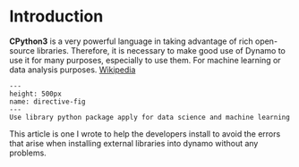 # Introduction

**CPython3** is a very powerful language in taking advantage of rich open-source libraries. Therefore, it is necessary to make good use of Dynamo to use it for many purposes, especially to use them. For machine learning or data analysis purposes. [Wikipedia](https://www.google.com/url?sa=t&rct=j&q=&esrc=s&source=web&cd=&ved=2ahUKEwjU-5WFrfnzAhUSG6YKHU0CAdEQmhN6BAg9EAI&url=https%3A%2F%2Fen.wikipedia.org%2Fwiki%2FNumPy&usg=AOvVaw3dakKRl4OLwnaycci8C1rm)

```{figure} ../images/ML/DataML.png
---
height: 500px
name: directive-fig
---
Use library python package apply for data science and machine learning
```

This article is one I wrote to help the developers install to avoid the errors that arise when installing external libraries into dynamo without any problems.
